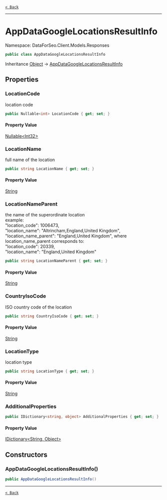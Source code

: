 [`< Back`](./)

---

# AppDataGoogleLocationsResultInfo

Namespace: DataForSeo.Client.Models.Responses

```csharp
public class AppDataGoogleLocationsResultInfo
```

Inheritance [Object](https://docs.microsoft.com/en-us/dotnet/api/system.object) → [AppDataGoogleLocationsResultInfo](./dataforseo.client.models.responses.appdatagooglelocationsresultinfo)

## Properties

### **LocationCode**

location code

```csharp
public Nullable<int> LocationCode { get; set; }
```

#### Property Value

[Nullable&lt;Int32&gt;](https://docs.microsoft.com/en-us/dotnet/api/system.nullable-1)<br>

### **LocationName**

full name of the location

```csharp
public string LocationName { get; set; }
```

#### Property Value

[String](https://docs.microsoft.com/en-us/dotnet/api/system.string)<br>

### **LocationNameParent**

the name of the superordinate location
 <br>example:
 <br>"location_code": 1006473,
 <br>"location_name": "Altrincham,England,United Kingdom",
 <br>"location_name_parent": "England,United Kingdom", where location_name_parent corresponds to:
 <br>"location_code": 20339,
 <br>"location_name": "England,United Kingdom"

```csharp
public string LocationNameParent { get; set; }
```

#### Property Value

[String](https://docs.microsoft.com/en-us/dotnet/api/system.string)<br>

### **CountryIsoCode**

ISO country code of the location

```csharp
public string CountryIsoCode { get; set; }
```

#### Property Value

[String](https://docs.microsoft.com/en-us/dotnet/api/system.string)<br>

### **LocationType**

location type

```csharp
public string LocationType { get; set; }
```

#### Property Value

[String](https://docs.microsoft.com/en-us/dotnet/api/system.string)<br>

### **AdditionalProperties**

```csharp
public IDictionary<string, object> AdditionalProperties { get; set; }
```

#### Property Value

[IDictionary&lt;String, Object&gt;](https://docs.microsoft.com/en-us/dotnet/api/system.collections.generic.idictionary-2)<br>

## Constructors

### **AppDataGoogleLocationsResultInfo()**

```csharp
public AppDataGoogleLocationsResultInfo()
```

---

[`< Back`](./)

